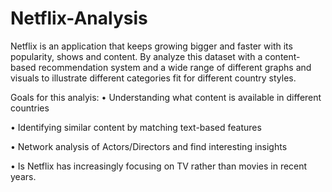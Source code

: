 # Netflix-Analysis
Netflix is an application that keeps growing bigger and faster with its 
popularity, shows and content. By analyze this dataset with a content-based 
recommendation system and a wide range of different graphs and visuals to 
illustrate different categories fit for different country styles.

Goals for this analyis: 
 •	Understanding what content is available in different countries
 
 •	Identifying similar content by matching text-based features
 
 •	Network analysis of Actors/Directors and find interesting insights
 
 •	Is Netflix has increasingly focusing on TV rather than movies in recent years.

